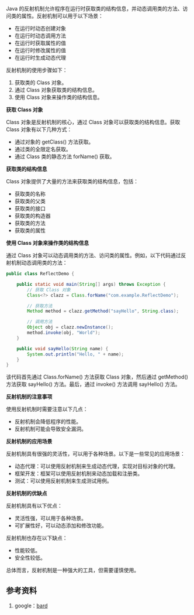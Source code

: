Java 的反射机制允许程序在运行时获取类的结构信息，并动态调用类的方法、访问类的属性。反射机制可以用于以下场景：

* 在运行时动态创建对象
* 在运行时动态调用方法
* 在运行时获取属性的值
* 在运行时修改属性的值
* 在运行时生成动态代理

反射机制的使用步骤如下：

1. 获取类的 Class 对象。
2. 通过 Class 对象获取类的结构信息。
3. 使用 Class 对象来操作类的结构信息。

**获取 Class 对象**

Class 对象是反射机制的核心，通过 Class 对象可以获取类的结构信息。获取 Class 对象有以下几种方式：

* 通过对象的 getClass() 方法获取。
* 通过类的全限定名获取。
* 通过 Class 类的静态方法 forName() 获取。

**获取类的结构信息**

Class 对象提供了大量的方法来获取类的结构信息，包括：

* 获取类的名称
* 获取类的父类
* 获取类的接口
* 获取类的构造器
* 获取类的方法
* 获取类的属性

**使用 Class 对象来操作类的结构信息**

通过 Class 对象可以动态调用类的方法、访问类的属性。例如，以下代码通过反射机制动态调用类的方法：

```java
public class ReflectDemo {

    public static void main(String[] args) throws Exception {
        // 获取 Class 对象
        Class<?> clazz = Class.forName("com.example.ReflectDemo");

        // 获取方法
        Method method = clazz.getMethod("sayHello", String.class);

        // 调用方法
        Object obj = clazz.newInstance();
        method.invoke(obj, "World");
    }

    public void sayHello(String name) {
        System.out.println("Hello, " + name);
    }
}
```

该代码首先通过 Class.forName() 方法获取 Class 对象，然后通过 getMethod() 方法获取 sayHello() 方法。最后，通过 invoke() 方法调用 sayHello() 方法。

**反射机制的注意事项**

使用反射机制时需要注意以下几点：

* 反射机制会降低程序的性能。
* 反射机制可能会导致安全漏洞。

**反射机制的应用场景**

反射机制具有很强的灵活性，可以用于各种场景。以下是一些常见的应用场景：

* 动态代理：可以使用反射机制来生成动态代理，实现对目标对象的代理。
* 框架开发：框架可以使用反射机制来动态加载和注册类。
* 测试：可以使用反射机制来生成测试用例。

**反射机制的优缺点**

反射机制具有以下优点：

* 灵活性强，可以用于各种场景。
* 可扩展性好，可以动态添加和修改功能。

反射机制也存在以下缺点：

* 性能较低。
* 安全性较低。

总体而言，反射机制是一种强大的工具，但需要谨慎使用。


## 参考资料
1. google：[bard](https://bard.google.com/)
